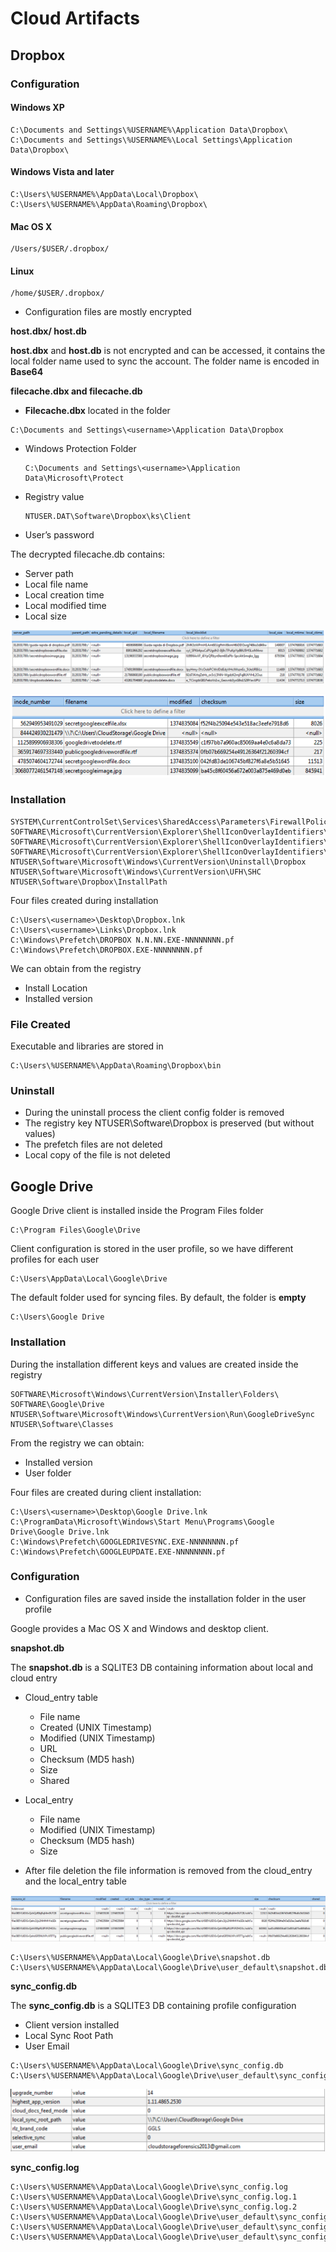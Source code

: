# Cloud Artifacts

## Dropbox

### Configuration

#### Windows XP

```text
C:\Documents and Settings\%USERNAME%\Application Data\Dropbox\
C:\Documents and Settings\%USERNAME%\Local Settings\Application Data\Dropbox\
```

#### Windows Vista and later

```text
C:\Users\%USERNAME%\AppData\Local\Dropbox\
C:\Users\%USERNAME%\AppData\Roaming\Dropbox\
```

#### Mac OS X

```text
/Users/$USER/.dropbox/
```

#### Linux

```text
/home/$USER/.dropbox/
```

* Configuration files are mostly encrypted

**host.dbx/ host.db**

**host.dbx** and **host.db** is not encrypted and can be accessed, it contains the local folder name used to sync the account. The folder name is encoded in **Base64**

**filecache.dbx and filecache.db**

* **Filecache.dbx** located in the folder

```text
C:\Documents and Settings\<username>\Application Data\Dropbox
```

* Windows Protection Folder

  ```text
  C:\Documents and Settings\<username>\Application Data\Microsoft\Protect
  ```

* Registry value

  ```text
  NTUSER.DAT\Software\Dropbox\ks\Client
  ```

* User’s password

The decrypted filecache.db contains:

* Server path
* Local file name
* Local creation time
* Local modified time
* Local size

![cloud\_entry\_table](../.gitbook/assets/image%20%2877%29.png)

![local\_entry\_table](../.gitbook/assets/image%20%2878%29.png)

### Installation

```text
SYSTEM\CurrentControlSet\Services\SharedAccess\Parameters\FirewallPolicy\FirewallRules
SOFTWARE\Microsoft\CurrentVersion\Explorer\ShellIconOverlayIdentifiers\DropBoxExt1
SOFTWARE\Microsoft\CurrentVersion\Explorer\ShellIconOverlayIdentifiers\DropBoxExt1
SOFTWARE\Microsoft\CurrentVersion\Explorer\ShellIconOverlayIdentifiers\DropBoxExt1
NTUSER\Software\Microsoft\Windows\CurrentVersion\Uninstall\Dropbox
NTUSER\Software\Microsoft\Windows\CurrentVersion\UFH\SHC
NTUSER\Software\Dropbox\InstallPath
```

Four files created during installation

```text
C:\Users\<username>\Desktop\Dropbox.lnk
C:\Users\<username>\Links\Dropbox.lnk
C:\Windows\Prefetch\DROPBOX N.N.NN.EXE-NNNNNNNN.pf
C:\Windows\Prefetch\DROPBOX.EXE-NNNNNNNN.pf
```

We can obtain from the registry

* Install Location
* Installed version

### File Created

Executable and libraries are stored in

```text
C:\Users\%USERNAME%\AppData\Roaming\Dropbox\bin
```

### Uninstall

* During the uninstall process the client config folder is removed
* The registry key NTUSER\Software\Dropbox is preserved \(but without values\)
* The prefetch files are not deleted
* Local copy of the file is not deleted

## Google Drive

Google Drive client is installed inside the Program Files folder

```text
C:\Program Files\Google\Drive
```

Client configuration is stored in the user profile, so we have different profiles for each user

```text
C:\Users\AppData\Local\Google\Drive
```

The default folder used for syncing files. By default, the folder is **empty**

```text
C:\Users\Google Drive
```

### Installation

During the installation different keys and values are created inside the registry

```text
SOFTWARE\Microsoft\Windows\CurrentVersion\Installer\Folders\
SOFTWARE\Google\Drive
NTUSER\Software\Microsoft\Windows\CurrentVersion\Run\GoogleDriveSync
NTUSER\Software\Classes
```

From the registry we can obtain:

* Installed version
* User folder

Four files are created during client installation:

```text
C:\Users\<username>\Desktop\Google Drive.lnk
C:\ProgramData\Microsoft\Windows\Start Menu\Programs\Google Drive\Google Drive.lnk
C:\Windows\Prefetch\GOOGLEDRIVESYNC.EXE-NNNNNNNN.pf
C:\Windows\Prefetch\GOOGLEUPDATE.EXE-NNNNNNNN.pf
```

### Configuration

* Configuration files are saved inside the installation folder in the user profile

Google provides a Mac OS X and Windows and desktop client.

**snapshot.db**

The **snapshot.db** is a SQLITE3 DB containing information about local and cloud entry

* Cloud\_entry table

  * File name
  * Created \(UNIX Timestamp\)
  * Modified \(UNIX Timestamp\)
  * URL
  * Checksum \(MD5 hash\)
  * Size
  * Shared

* Local\_entry
  * File name
  * Modified \(UNIX Timestamp\)
  * Checksum \(MD5 hash\)
  * Size
* After file deletion the file information is removed from the cloud\_entry and the local\_entry table

![](../.gitbook/assets/image%20%2880%29.png)

```text
C:\Users\%USERNAME%\AppData\Local\Google\Drive\snapshot.db
C:\Users\%USERNAME%\AppData\Local\Google\Drive\user_default\snapshot.db
```

**sync\_config.db**

The **sync\_config.db** is a SQLITE3 DB containing profile configuration

* Client version installed
* Local Sync Root Path
* User Email

```text
C:\Users\%USERNAME%\AppData\Local\Google\Drive\sync_config.db
C:\Users\%USERNAME%\AppData\Local\Google\Drive\user_default\sync_config.db
```

![](../.gitbook/assets/image%20%2879%29.png)

**sync\_config.log**

```text
C:\Users\%USERNAME%\AppData\Local\Google\Drive\sync_config.log
C:\Users\%USERNAME%\AppData\Local\Google\Drive\sync_config.log.1
C:\Users\%USERNAME%\AppData\Local\Google\Drive\sync_config.log.2
C:\Users\%USERNAME%\AppData\Local\Google\Drive\user_default\sync_config.log
C:\Users\%USERNAME%\AppData\Local\Google\Drive\user_default\sync_config.log.1
C:\Users\%USERNAME%\AppData\Local\Google\Drive\user_default\sync_config.log.2
```

